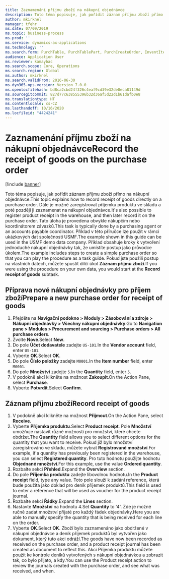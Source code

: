 ```yaml
---
title: Zaznamenání příjmu zboží na nákupní objednávce
description: Toto téma popisuje, jak pořídit záznam příjmu zboží přímo na nákupní objednávce.
author: mkirknel
manager: tfehr
ms.date: 07/09/2019
ms.topic: business-process
ms.prod: ''
ms.service: dynamics-ax-applications
ms.technology: ''
ms.search.form: PurchTable, PurchTablePart, PurchCreateOrder, InventItemIdLookupPurchase, PurchEditLines
audience: Application User
ms.reviewer: kamaybac
ms.search.scope: Core, Operations
ms.search.region: Global
ms.author: mkirknel
ms.search.validFrom: 2016-06-30
ms.dyn365.ops.version: Version 7.0.0
ms.openlocfilehash: bd8ca2cbd24f326c4eaf9cd39e32de0eca81149d
ms.sourcegitcommit: 827d77c638555396b32d36af5d22d1b61dafb0e8
ms.translationtype: HT
ms.contentlocale: cs-CZ
ms.lasthandoff: 10/16/2020
ms.locfileid: "4424241"
---
```

# <a name="record-the-receipt-of-goods-on-the-purchase-order"></a><span data-ttu-id="50a9c-103">Zaznamenání příjmu zboží na nákupní objednávce</span><span class="sxs-lookup"><span data-stu-id="50a9c-103">Record the receipt of goods on the purchase order</span></span>

[!include [banner](../../includes/banner.md)]

<span data-ttu-id="50a9c-104">Toto téma popisuje, jak pořídit záznam příjmu zboží přímo na nákupní objednávce.</span><span class="sxs-lookup"><span data-stu-id="50a9c-104">This topic explains how to record receipt of goods directly on a purchase order.</span></span> <span data-ttu-id="50a9c-105">Dále je možné zaregistrovat příjemku produktu ve skladu a poté později ji zaznamenat na nákupní objednávce.</span><span class="sxs-lookup"><span data-stu-id="50a9c-105">It's also possible to register product receipt in the warehouse, and then later record it on the purchase order.</span></span> <span data-ttu-id="50a9c-106">Tato úloha je provedena obvykle nákupčím nebo koordinátorem závazků.</span><span class="sxs-lookup"><span data-stu-id="50a9c-106">This task is typically done by a purchasing agent or an accounts payable coordinator.</span></span> <span data-ttu-id="50a9c-107">Příklad v této příručce lze použít v rámci ukázkových dat společnosti USMF.</span><span class="sxs-lookup"><span data-stu-id="50a9c-107">The example shown in this guide can be used in the USMF demo data company.</span></span> <span data-ttu-id="50a9c-108">Příklad obsahuje kroky k vytvoření jednoduché nákupní objednávky tak, že umístíte postup jako průvodce úkolem.</span><span class="sxs-lookup"><span data-stu-id="50a9c-108">The example includes steps to create a simple purchase order so that you can play the procedure as a task guide.</span></span> <span data-ttu-id="50a9c-109">Pokud jste použili postup na vlastních datech, můžete spustit dílčí úkol **Záznam příjmu zboží**.</span><span class="sxs-lookup"><span data-stu-id="50a9c-109">If you were using the procedure on your own data, you would start at the **Record receipt of goods** subtask.</span></span>


## <a name="prepare-a-new-purchase-order-for-receipt-of-goods"></a><span data-ttu-id="50a9c-110">Příprava nové nákupní objednávky pro příjem zboží</span><span class="sxs-lookup"><span data-stu-id="50a9c-110">Prepare a new purchase order for receipt of goods</span></span>
1. <span data-ttu-id="50a9c-111">Přejděte na **Navigační podokno > Moduly > Zásobování a zdroje > Nákupní objednávky > Všechny nákupní objednávky**.</span><span class="sxs-lookup"><span data-stu-id="50a9c-111">Go to **Navigation pane > Modules > Procurement and sourcing > Purchase orders > All purchase orders**.</span></span>
2. <span data-ttu-id="50a9c-112">Zvolte **Nové**.</span><span class="sxs-lookup"><span data-stu-id="50a9c-112">Select **New**.</span></span>
3. <span data-ttu-id="50a9c-113">Do pole **Účet dodavatele** zadejte `US-101`.</span><span class="sxs-lookup"><span data-stu-id="50a9c-113">In the **Vendor account** field, enter `US-101`.</span></span>
4. <span data-ttu-id="50a9c-114">Vyberte **OK**.</span><span class="sxs-lookup"><span data-stu-id="50a9c-114">Select **OK**.</span></span>
5. <span data-ttu-id="50a9c-115">Do pole **Číslo položky** zadejte `M0001`.</span><span class="sxs-lookup"><span data-stu-id="50a9c-115">In the **Item number** field, enter `M0001`.</span></span>
6. <span data-ttu-id="50a9c-116">Do pole **Množství** zadejte `5`.</span><span class="sxs-lookup"><span data-stu-id="50a9c-116">In the **Quantity** field, enter `5`.</span></span>
7. <span data-ttu-id="50a9c-117">V podokně akcí klikněte na možnost **Zakoupit**.</span><span class="sxs-lookup"><span data-stu-id="50a9c-117">On the Action Pane, select **Purchase**.</span></span>
8. <span data-ttu-id="50a9c-118">Vyberte **Potvrdit**.</span><span class="sxs-lookup"><span data-stu-id="50a9c-118">Select **Confirm**.</span></span>

## <a name="record-receipt-of-goods"></a><span data-ttu-id="50a9c-119">Záznam příjmu zboží</span><span class="sxs-lookup"><span data-stu-id="50a9c-119">Record receipt of goods</span></span>
1. <span data-ttu-id="50a9c-120">V podokně akcí klikněte na možnost **Přijmout**.</span><span class="sxs-lookup"><span data-stu-id="50a9c-120">On the Action Pane, select **Receive**.</span></span>
2. <span data-ttu-id="50a9c-121">Vyberte **Příjemka produktu**.</span><span class="sxs-lookup"><span data-stu-id="50a9c-121">Select **Product receipt**.</span></span> <span data-ttu-id="50a9c-122">Pole **Množství** umožňuje nastavit různé možnosti pro množství, které chcete obdržet.</span><span class="sxs-lookup"><span data-stu-id="50a9c-122">The **Quantity** field allows you to select different options for the quantity that you want to receive.</span></span> <span data-ttu-id="50a9c-123">Pokud již bylo množství zaregistrováno ve skladu, můžete vybrat **Registrované množství**.</span><span class="sxs-lookup"><span data-stu-id="50a9c-123">For example, if a quantity has previously been registered in the warehouse, you can select **Registered quantity**.</span></span> <span data-ttu-id="50a9c-124">Pro tuto hodnotu použijte hodnotu **Objednané množství**.</span><span class="sxs-lookup"><span data-stu-id="50a9c-124">For this example, use the value **Ordered quantity**.</span></span>
3. <span data-ttu-id="50a9c-125">Rozbalte sekci **Přehled**.</span><span class="sxs-lookup"><span data-stu-id="50a9c-125">Expand the **Overview** section.</span></span>
4. <span data-ttu-id="50a9c-126">Do pole **Příjemka produktu** zadejte libovolnou hodnotu.</span><span class="sxs-lookup"><span data-stu-id="50a9c-126">In the **Product receipt** field, type any value.</span></span> <span data-ttu-id="50a9c-127">Toto pole slouží k zadání reference, která bude použita jako doklad pro deník příjemek produktů.</span><span class="sxs-lookup"><span data-stu-id="50a9c-127">This field is used to enter a reference that will be used as voucher for the product receipt journal.</span></span>  
5. <span data-ttu-id="50a9c-128">Rozbalte sekci **Řádky**.</span><span class="sxs-lookup"><span data-stu-id="50a9c-128">Expand the **Lines** section.</span></span>
6. <span data-ttu-id="50a9c-129">Nastavte **Množství** na hodnotu 4.</span><span class="sxs-lookup"><span data-stu-id="50a9c-129">Set **Quantity** to '4'.</span></span> <span data-ttu-id="50a9c-130">Zde je možné ručně zadat množství přijaté pro každý řádek objednávky.</span><span class="sxs-lookup"><span data-stu-id="50a9c-130">Here you are able to manually specify the quantity that is being received for each line on the order.</span></span>  
7. <span data-ttu-id="50a9c-131">Vyberte **OK**.</span><span class="sxs-lookup"><span data-stu-id="50a9c-131">Select **OK**.</span></span> <span data-ttu-id="50a9c-132">Zboží bylo zaznamenáno jako obdržené v nákupní objednávce a deník příjemek produktů byl vytvořen jako dokument, který tuto akci odráží.</span><span class="sxs-lookup"><span data-stu-id="50a9c-132">The goods have now been recorded as received on the purchase order, and a product receipt journal has been created as document to reflect this.</span></span> <span data-ttu-id="50a9c-133">Akci Příjemka produktu můžete použít ke kontrole deníků vytvořených s nákupní objednávkou a zobrazit tak, co bylo přijato, a kdy.</span><span class="sxs-lookup"><span data-stu-id="50a9c-133">You can use the Product receipt action to review the journals created with the purchase order, and see what was received, and when.</span></span>  

